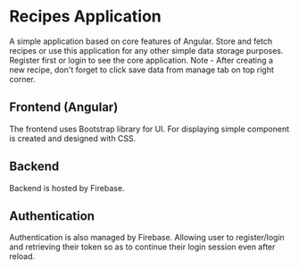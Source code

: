 # Recipes Application
A simple application based on core features of Angular. Store and fetch recipes or use this application for any other simple data storage purposes.
Register first or login to see the core application.
Note - After creating a new recipe, don't forget to click save data from manage tab on top right corner. 

## Frontend (Angular)
The frontend uses Bootstrap library for UI. For displaying simple component is created and designed with CSS.

## Backend
Backend is hosted by Firebase. 

## Authentication
Authentication is also managed by Firebase. Allowing user to register/login and retrieving their token so as to continue their login session even after reload.
